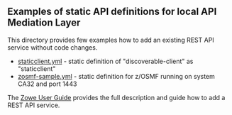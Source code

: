 ## Examples of static API definitions for local API Mediation Layer

This directory provides few examples how to add an existing REST API service without code changes.

- [staticclient.yml](staticclient.yml) - static definition of "discoverable-client" as "staticclient"
- [zosmf-sample.yml](zosmf-sample.yml) - static definition for z/OSMF running on system CA32 and port 1443

The [Zowe User Guide](https://zowe.github.io/docs-site/user-guide/overview.html) provides the full description and guide how to add a REST API service.
